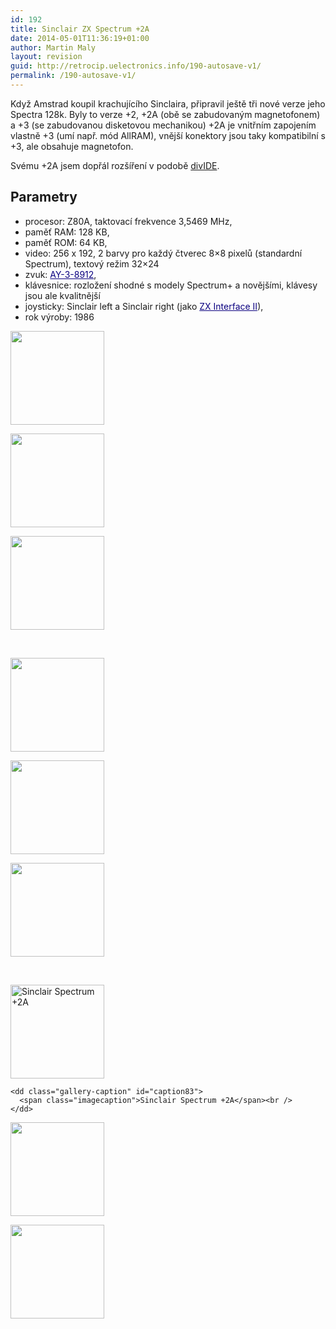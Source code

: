 ```yaml
---
id: 192
title: Sinclair ZX Spectrum +2A
date: 2014-05-01T11:36:19+01:00
author: Martin Maly
layout: revision
guid: http://retrocip.uelectronics.info/190-autosave-v1/
permalink: /190-autosave-v1/
---
```

Když Amstrad koupil krachujícího Sinclaira, připravil ještě tři nové verze jeho Spectra 128k. Byly to verze +2, +2A (obě se zabudovaným magnetofonem) a +3 (se zabudovanou disketovou mechanikou) +2A je vnitřním zapojením vlastně +3 (umí např. mód AllRAM), vnější konektory jsou taky kompatibilní s +3, ale obsahuje magnetofon.

Svému +2A jsem dopřál rozšíření v podobě [divIDE](http://divide.cz/).

## Parametry

  * procesor: Z80A, taktovací frekvence 3,5469 MHz,
  * paměť RAM: 128 KB,
  * paměť ROM: 64 KB,
  * video: 256 x 192, 2 barvy pro každý čtverec 8&#215;8 pixelů (standardní Spectrum), textový režim 32&#215;24
  * zvuk: <a style="color: #0b0080;" title="AY-3-8912" href="http://cs.wikipedia.org/wiki/AY-3-8912">AY-3-8912</a>,
  * klávesnice: rozložení shodné s modely Spectrum+ a novějšími, klávesy jsou ale kvalitnější
  * joysticky: Sinclair left a Sinclair right (jako <a style="color: #0b0080;" title="ZX Interface II" href="http://cs.wikipedia.org/wiki/ZX_Interface_II">ZX Interface II</a>),
  * rok výroby: 1986

<div id='gallery-30' class='gallery galleryid-192 gallery-columns-3 gallery-size-thumbnail gallery1'>
  <dl class="gallery-item">
    <dt class="gallery-icon">
      <a href="http://retrocip.cz/wp-content/uploads/sites/6/2013/12/image007.jpg" title="" class="highslide" onclick="return hs.expand(this,{captionId:'caption81'})"><img src="http://retrocip.cz/wp-content/uploads/sites/6/2013/12/image007-150x150.jpg" width="150" height="150" alt="" /></a>
    </dt>
  </dl>
  
  <dl class="gallery-item">
    <dt class="gallery-icon">
      <a href="http://retrocip.cz/wp-content/uploads/sites/6/2013/12/image009.jpg" title="" class="highslide" onclick="return hs.expand(this,{captionId:'caption79'})"><img src="http://retrocip.cz/wp-content/uploads/sites/6/2013/12/image009-150x150.jpg" width="150" height="150" alt="" /></a>
    </dt>
  </dl>
  
  <dl class="gallery-item">
    <dt class="gallery-icon">
      <a href="http://retrocip.cz/wp-content/uploads/sites/6/2013/12/image006.jpg" title="" class="highslide" onclick="return hs.expand(this,{captionId:'caption82'})"><img src="http://retrocip.cz/wp-content/uploads/sites/6/2013/12/image006-150x150.jpg" width="150" height="150" alt="" /></a>
    </dt>
  </dl>
  
  <br style="clear: both" />
  
  <dl class="gallery-item">
    <dt class="gallery-icon">
      <a href="http://retrocip.cz/wp-content/uploads/sites/6/2013/12/image001.jpg" title="" class="highslide" onclick="return hs.expand(this,{captionId:'caption87'})"><img src="http://retrocip.cz/wp-content/uploads/sites/6/2013/12/image001-150x150.jpg" width="150" height="150" alt="" /></a>
    </dt>
  </dl>
  
  <dl class="gallery-item">
    <dt class="gallery-icon">
      <a href="http://retrocip.cz/wp-content/uploads/sites/6/2013/12/image002.jpg" title="" class="highslide" onclick="return hs.expand(this,{captionId:'caption86'})"><img src="http://retrocip.cz/wp-content/uploads/sites/6/2013/12/image002-150x150.jpg" width="150" height="150" alt="" /></a>
    </dt>
  </dl>
  
  <dl class="gallery-item">
    <dt class="gallery-icon">
      <a href="http://retrocip.cz/wp-content/uploads/sites/6/2013/12/image004.jpg" title="" class="highslide" onclick="return hs.expand(this,{captionId:'caption84'})"><img src="http://retrocip.cz/wp-content/uploads/sites/6/2013/12/image004-150x150.jpg" width="150" height="150" alt="" /></a>
    </dt>
  </dl>
  
  <br style="clear: both" />
  
  <dl class="gallery-item">
    <dt class="gallery-icon">
      <a href="http://retrocip.cz/wp-content/uploads/sites/6/2013/12/image005.jpg" title="Sinclair Spectrum +2A" class="highslide" onclick="return hs.expand(this,{captionId:'caption83'})"><img src="http://retrocip.cz/wp-content/uploads/sites/6/2013/12/image005-150x150.jpg" width="150" height="150" alt="Sinclair Spectrum +2A" /></a>
    </dt>
    
    <dd class="gallery-caption" id="caption83">
      <span class="imagecaption">Sinclair Spectrum +2A</span><br />
    </dd>
  </dl>
  
  <dl class="gallery-item">
    <dt class="gallery-icon">
      <a href="http://retrocip.cz/wp-content/uploads/sites/6/2013/12/image008.jpg" title="" class="highslide" onclick="return hs.expand(this,{captionId:'caption80'})"><img src="http://retrocip.cz/wp-content/uploads/sites/6/2013/12/image008-150x150.jpg" width="150" height="150" alt="" /></a>
    </dt>
  </dl>
  
  <dl class="gallery-item">
    <dt class="gallery-icon">
      <a href="http://retrocip.cz/wp-content/uploads/sites/6/2013/12/image003.jpg" title="" class="highslide" onclick="return hs.expand(this,{captionId:'caption85'})"><img src="http://retrocip.cz/wp-content/uploads/sites/6/2013/12/image003-150x150.jpg" width="150" height="150" alt="" /></a>
    </dt>
  </dl>
  
  <br style="clear: both" />
</div>